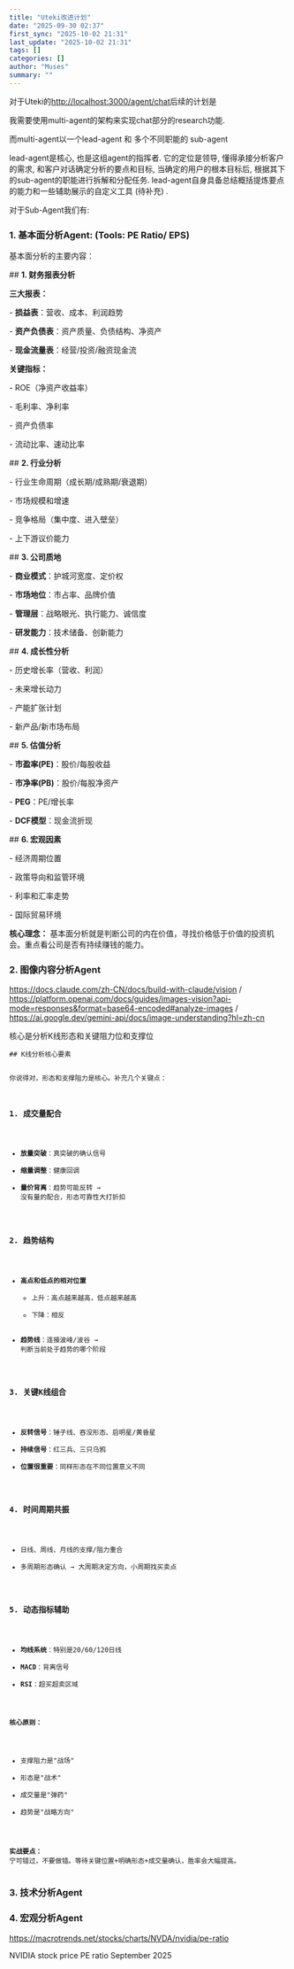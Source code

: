 ```yaml
---
title: "Uteki改进计划"
date: "2025-09-30 02:37"
first_sync: "2025-10-02 21:31"
last_update: "2025-10-02 21:31"
tags: []
categories: []
author: "Muses"
summary: ""
---
```


<p></p><p>对于Uteki的<a target="_blank" rel="noopener noreferrer nofollow" href="http://localhost:3000/agent/chat">http://localhost:3000/agent/chat</a>后续的计划是</p><p>我需要使用multi-agent的架构来实现chat部分的research功能.</p><p>而multi-agent以一个lead-agent 和 多个不同职能的 sub-agent</p><p>lead-agent是核心, 也是这组agent的指挥者. 它的定位是领导, 懂得承接分析客户的需求, 和客户对话确定分析的要点和目标, 当确定的用户的根本目标后, 根据其下的sub-agent的职能进行拆解和分配任务. lead-agent自身具备总结概括提炼要点的能力和一些辅助展示的自定义工具 (待补充) .</p><p>对于Sub-Agent我们有:</p><h3>1. 基本面分析Agent: (Tools: PE Ratio/ EPS)</h3><p>基本面分析的主要内容：</p><p>## <strong>1. 财务报表分析</strong></p><p><strong>三大报表：</strong></p><p>- <strong>损益表</strong>：营收、成本、利润趋势</p><p>- <strong>资产负债表</strong>：资产质量、负债结构、净资产</p><p>- <strong>现金流量表</strong>：经营/投资/融资现金流</p><p><strong>关键指标：</strong></p><p>- ROE（净资产收益率）</p><p>- 毛利率、净利率</p><p>- 资产负债率</p><p>- 流动比率、速动比率</p><p>## <strong>2. 行业分析</strong></p><p>- 行业生命周期（成长期/成熟期/衰退期）</p><p>- 市场规模和增速</p><p>- 竞争格局（集中度、进入壁垒）</p><p>- 上下游议价能力</p><p>## <strong>3. 公司质地</strong></p><p>- <strong>商业模式</strong>：护城河宽度、定价权</p><p>- <strong>市场地位</strong>：市占率、品牌价值</p><p>- <strong>管理层</strong>：战略眼光、执行能力、诚信度</p><p>- <strong>研发能力</strong>：技术储备、创新能力</p><p>## <strong>4. 成长性分析</strong></p><p>- 历史增长率（营收、利润）</p><p>- 未来增长动力</p><p>- 产能扩张计划</p><p>- 新产品/新市场布局</p><p>## <strong>5. 估值分析</strong></p><p>- <strong>市盈率(PE)</strong>：股价/每股收益</p><p>- <strong>市净率(PB)</strong>：股价/每股净资产</p><p>- <strong>PEG</strong>：PE/增长率</p><p>- <strong>DCF模型</strong>：现金流折现</p><p>## <strong>6. 宏观因素</strong></p><p>- 经济周期位置</p><p>- 政策导向和监管环境</p><p>- 利率和汇率走势</p><p>- 国际贸易环境</p><p><strong>核心理念：</strong> 基本面分析就是判断公司的内在价值，寻找价格低于价值的投资机会。重点看公司是否有持续赚钱的能力。</p><h3>2. 图像内容分析Agent</h3><p><a target="_blank" rel="noopener noreferrer nofollow" href="https://docs.claude.com/zh-CN/docs/build-with-claude/vision">https://docs.claude.com/zh-CN/docs/build-with-claude/vision</a> / <a target="_blank" rel="noopener noreferrer nofollow" href="https://platform.openai.com/docs/guides/images-vision?api-mode=responses&amp;format=base64-encoded#analyze-images">https://platform.openai.com/docs/guides/images-vision?api-mode=responses&amp;format=base64-encoded#analyze-images</a> / <a target="_blank" rel="noopener noreferrer nofollow" href="https://ai.google.dev/gemini-api/docs/image-understanding?hl=zh-cn">https://ai.google.dev/gemini-api/docs/image-understanding?hl=zh-cn</a></p><p>核心是分析K线形态和关键阻力位和支撑位</p><pre><code class="language-json">## K线分析核心要素

你说得对，形态和支撑阻力是核心。补充几个关键点：

### **1. 成交量配合**
- **放量突破**：真突破的确认信号
- **缩量调整**：健康回调
- **量价背离**：趋势可能反转
→ 没有量的配合，形态可靠性大打折扣

### **2. 趋势结构**
- **高点和低点的相对位置**
  - 上升：高点越来越高，低点越来越高
  - 下降：相反
- **趋势线**：连接波峰/波谷
→ 判断当前处于趋势的哪个阶段

### **3. 关键K线组合**
- **反转信号**：锤子线、吞没形态、启明星/黄昏星
- **持续信号**：红三兵、三只乌鸦
- **位置很重要**：同样形态在不同位置意义不同

### **4. 时间周期共振**
- 日线、周线、月线的支撑/阻力重合
- 多周期形态确认
→ 大周期决定方向，小周期找买卖点

### **5. 动态指标辅助**
- **均线系统**：特别是20/60/120日线
- **MACD**：背离信号
- **RSI**：超买超卖区域

**核心原则：**
- 支撑阻力是"战场"
- 形态是"战术"  
- 成交量是"弹药"
- 趋势是"战略方向"

**实战要点：** 宁可错过，不要做错。等待关键位置+明确形态+成交量确认，胜率会大幅提高。</code></pre><h3>3. 技术分析Agent</h3><p></p><h3>4. 宏观分析Agent</h3><p></p><p><a target="_blank" rel="noopener noreferrer nofollow" href="https://macrotrends.net/stocks/charts/NVDA/nvidia/pe-ratio">https://macrotrends.net/stocks/charts/NVDA/nvidia/pe-ratio</a></p><p>NVIDIA stock price PE ratio September 2025</p><p></p><p></p>
